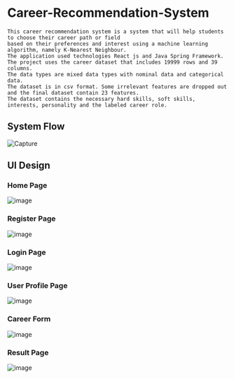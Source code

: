 # Career-Recommendation-System
    This career recommendation system is a system that will help students to choose their career path or field 
    based on their preferences and interest using a machine learning algorithm, namely K-Nearest Neighbour. 
    The application used technologies React js and Java Spring Framework. 
    The project uses the career dataset that includes 19999 rows and 39 columns. 
    The data types are mixed data types with nominal data and categorical data. 
    The dataset is in csv format. Some irrelevant features are dropped out and the final dataset contain 23 features. 
    The dataset contains the necessary hard skills, soft skills, interests, personality and the labeled career role.
 
## System Flow
![Capture](https://github.com/chanmyaelwin2822/Career-Recommendation-System/assets/52887811/f73215d0-24bc-4814-b5f1-fe440c8bb781)
## UI Design
### Home Page
![image](https://github.com/chanmyaelwin2822/Career-Recommendation-System/assets/52887811/de2a0bc8-5015-4d6f-918b-92043f6f9d66)
### Register Page
![image](https://github.com/chanmyaelwin2822/Career-Recommendation-System/assets/52887811/5a175852-1e5d-46c6-bdb7-6d4b23ec07e1)
### Login Page
![image](https://github.com/chanmyaelwin2822/Career-Recommendation-System/assets/52887811/003411b2-d1d7-460d-bfb6-e2dbb5fff6b6)
### User Profile Page
![image](https://github.com/chanmyaelwin2822/Career-Recommendation-System/assets/52887811/711b3fde-e40b-4b46-a7b8-dcc0227fd145)
### Career Form 
![image](https://github.com/chanmyaelwin2822/Career-Recommendation-System/assets/52887811/e9a9d751-70be-438c-b39b-e8ddf80c7b25)
### Result Page
![image](https://github.com/chanmyaelwin2822/Career-Recommendation-System/assets/52887811/ae7fdb32-4ce4-47e3-95c2-9163be6cbe46)
